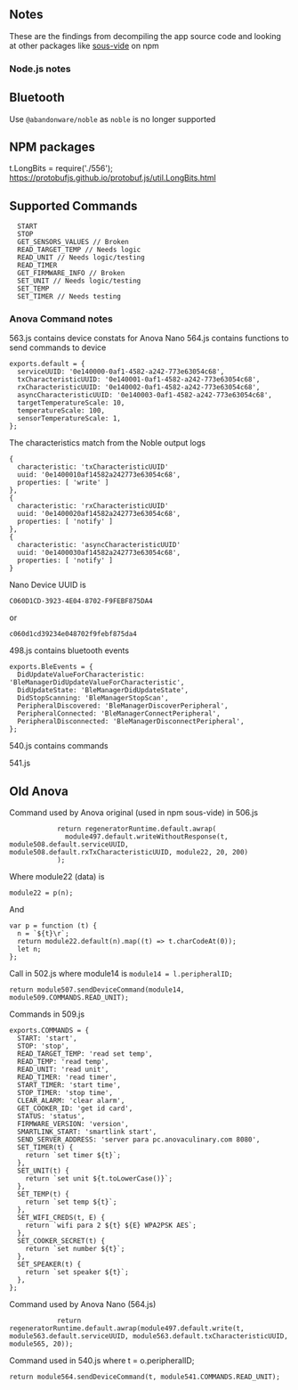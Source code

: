 ## Notes

These are the findings from decompiling the app source code and looking at other packages like [sous-vide](https://www.npmjs.com/package/sous-vide) on npm

### Node.js notes

## Bluetooth

Use `@abandonware/noble` as `noble` is no longer supported

## NPM packages

t.LongBits = require('./556');
https://protobufjs.github.io/protobuf.js/util.LongBits.html

## Supported Commands

```
  START
  STOP
  GET_SENSORS_VALUES // Broken
  READ_TARGET_TEMP // Needs logic
  READ_UNIT // Needs logic/testing
  READ_TIMER
  GET_FIRMWARE_INFO // Broken
  SET_UNIT // Needs logic/testing
  SET_TEMP
  SET_TIMER // Needs testing
```

### Anova Command notes

563.js contains device constats for Anova Nano
564.js contains functions to send commands to device

```
exports.default = {
  serviceUUID: '0e140000-0af1-4582-a242-773e63054c68',
  txCharacteristicUUID: '0e140001-0af1-4582-a242-773e63054c68',
  rxCharacteristicUUID: '0e140002-0af1-4582-a242-773e63054c68',
  asyncCharacteristicUUID: '0e140003-0af1-4582-a242-773e63054c68',
  targetTemperatureScale: 10,
  temperatureScale: 100,
  sensorTemperatureScale: 1,
};
```

The characteristics match from the Noble output logs

```
{
  characteristic: 'txCharacteristicUUID'
  uuid: '0e1400010af14582a242773e63054c68', 
  properties: [ 'write' ] 
},
{
  characteristic: 'rxCharacteristicUUID'
  uuid: '0e1400020af14582a242773e63054c68',
  properties: [ 'notify' ]
},
{
  characteristic: 'asyncCharacteristicUUID'
  uuid: '0e1400030af14582a242773e63054c68',
  properties: [ 'notify' ]
}
```


Nano Device UUID is

```
C060D1CD-3923-4E04-8702-F9FEBF875DA4
``` 
or
```
c060d1cd39234e048702f9febf875da4
```

498.js contains bluetooth events

```
exports.BleEvents = {
  DidUpdateValueForCharacteristic: 'BleManagerDidUpdateValueForCharacteristic',
  DidUpdateState: 'BleManagerDidUpdateState',
  DidStopScanning: 'BleManagerStopScan',
  PeripheralDiscovered: 'BleManagerDiscoverPeripheral',
  PeripheralConnected: 'BleManagerConnectPeripheral',
  PeripheralDisconnected: 'BleManagerDisconnectPeripheral',
};
```

540.js contains commands

541.js

## Old Anova

Command used by Anova original (used in npm sous-vide) in 506.js
```
            return regeneratorRuntime.default.awrap(
              module497.default.writeWithoutResponse(t, module508.default.serviceUUID, module508.default.rxTxCharacteristicUUID, module22, 20, 200)
            );
```
Where module22 (data) is
```
module22 = p(n);
```

And
```
var p = function (t) {
  n = `${t}\r`;
  return module22.default(n).map((t) => t.charCodeAt(0));
  let n;
};
```

Call in 502.js where module14 is `module14 = l.peripheralID;`
```
return module507.sendDeviceCommand(module14, module509.COMMANDS.READ_UNIT);
```

Commands in 509.js
```
exports.COMMANDS = {
  START: 'start',
  STOP: 'stop',
  READ_TARGET_TEMP: 'read set temp',
  READ_TEMP: 'read temp',
  READ_UNIT: 'read unit',
  READ_TIMER: 'read timer',
  START_TIMER: 'start time',
  STOP_TIMER: 'stop time',
  CLEAR_ALARM: 'clear alarm',
  GET_COOKER_ID: 'get id card',
  STATUS: 'status',
  FIRMWARE_VERSION: 'version',
  SMARTLINK_START: 'smartlink start',
  SEND_SERVER_ADDRESS: 'server para pc.anovaculinary.com 8080',
  SET_TIMER(t) {
    return `set timer ${t}`;
  },
  SET_UNIT(t) {
    return `set unit ${t.toLowerCase()}`;
  },
  SET_TEMP(t) {
    return `set temp ${t}`;
  },
  SET_WIFI_CREDS(t, E) {
    return `wifi para 2 ${t} ${E} WPA2PSK AES`;
  },
  SET_COOKER_SECRET(t) {
    return `set number ${t}`;
  },
  SET_SPEAKER(t) {
    return `set speaker ${t}`;
  },
};
```

Command used by Anova Nano (564.js)
```
            return regeneratorRuntime.default.awrap(module497.default.write(t, module563.default.serviceUUID, module563.default.txCharacteristicUUID, module565, 20));
```

Command used in 540.js where t = o.peripheralID;
```
return module564.sendDeviceCommand(t, module541.COMMANDS.READ_UNIT);
```

